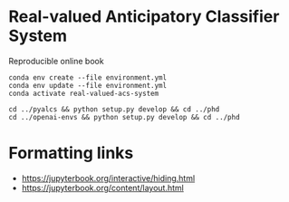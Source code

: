 # Real-valued Anticipatory Classifier System
Reproducible online book

    conda env create --file environment.yml
    conda env update --file environment.yml
    conda activate real-valued-acs-system

    cd ../pyalcs && python setup.py develop && cd ../phd
    cd ../openai-envs && python setup.py develop && cd ../phd

# Formatting links
- https://jupyterbook.org/interactive/hiding.html
- https://jupyterbook.org/content/layout.html